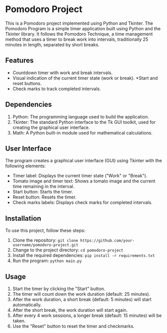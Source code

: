 # Pomodoro Project
This is a Pomodoro project implemented using Python and Tkinter.
The Pomodoro Program is a simple timer application built using Python and the Tkinter library.
It follows the Pomodoro Technique, a time management method that uses a timer to break work into intervals, traditionally 25 minutes in length, separated by short breaks.

## Features
* Countdown timer with work and break intervals.
* Visual indication of the current timer state (work or break).
*Start and reset buttons.
* Check marks to track completed intervals.

## Dependencies
1. Python: The programming language used to build the application.
2. Tkinter: The standard Python interface to the Tk GUI toolkit, used for creating the graphical user interface.
3. Math: A Python built-in module used for mathematical calculations.

## User Interface
The program creates a graphical user interface (GUI) using Tkinter with the following elements:

* Timer label: Displays the current timer state ("Work" or "Break").
* Tomato image and timer text: Shows a tomato image and the current time remaining in the interval.
* Start button: Starts the timer.
* Reset button: Resets the timer.
* Check marks labels: Displays check marks for completed intervals.

## Installation
To use this project, follow these steps:

1. Clone the repository: `git clone https://github.com/your-username/pomodoro-project.git`
2. Change to the project directory: `cd pomodoro-project`
3. Install the required dependencies: `pip install -r requirements.txt`
4. Run the program: `python main.py`

## Usage
1. Start the timer by clicking the "Start" button.
2. The timer will count down the work duration (default: 25 minutes).
3. After the work duration, a short break (default: 5 minutes) will start automatically.
4. After the short break, the work duration will start again.
5. After every 4 work sessions, a longer break (default: 15 minutes) will be taken.
6. Use the "Reset" button to reset the timer and checkmarks.
